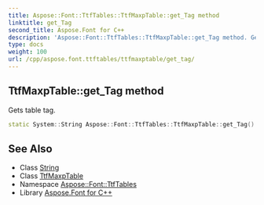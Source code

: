 ```yaml
---
title: Aspose::Font::TtfTables::TtfMaxpTable::get_Tag method
linktitle: get_Tag
second_title: Aspose.Font for C++
description: 'Aspose::Font::TtfTables::TtfMaxpTable::get_Tag method. Gets table tag in C++.'
type: docs
weight: 100
url: /cpp/aspose.font.ttftables/ttfmaxptable/get_tag/
---
```

## TtfMaxpTable::get_Tag method


Gets table tag.

```cpp
static System::String Aspose::Font::TtfTables::TtfMaxpTable::get_Tag()
```

## See Also

* Class [String](../../../system/string/)
* Class [TtfMaxpTable](../)
* Namespace [Aspose::Font::TtfTables](../../)
* Library [Aspose.Font for C++](../../../)
